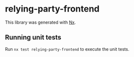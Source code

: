 # relying-party-frontend

This library was generated with [Nx](https://nx.dev).

## Running unit tests

Run `nx test relying-party-frontend` to execute the unit tests.
